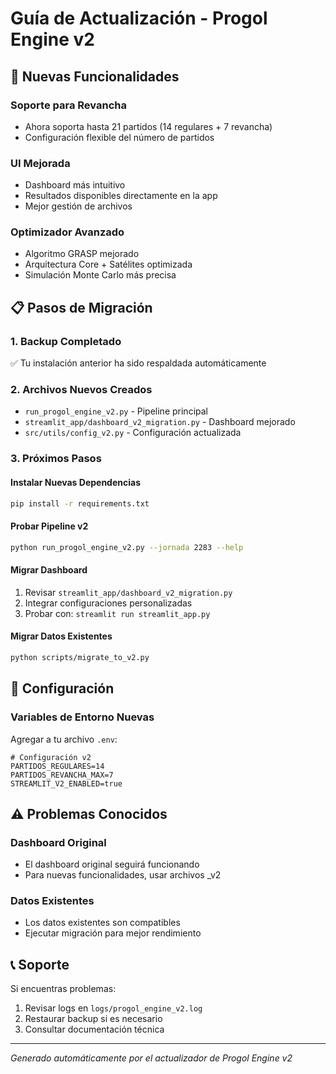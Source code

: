 # Guía de Actualización - Progol Engine v2

## 🎯 Nuevas Funcionalidades

### Soporte para Revancha
- Ahora soporta hasta 21 partidos (14 regulares + 7 revancha)
- Configuración flexible del número de partidos

### UI Mejorada
- Dashboard más intuitivo
- Resultados disponibles directamente en la app
- Mejor gestión de archivos

### Optimizador Avanzado
- Algoritmo GRASP mejorado
- Arquitectura Core + Satélites optimizada
- Simulación Monte Carlo más precisa

## 📋 Pasos de Migración

### 1. Backup Completado
✅ Tu instalación anterior ha sido respaldada automáticamente

### 2. Archivos Nuevos Creados
- `run_progol_engine_v2.py` - Pipeline principal
- `streamlit_app/dashboard_v2_migration.py` - Dashboard mejorado
- `src/utils/config_v2.py` - Configuración actualizada

### 3. Próximos Pasos

#### Instalar Nuevas Dependencias
```bash
pip install -r requirements.txt
```

#### Probar Pipeline v2
```bash
python run_progol_engine_v2.py --jornada 2283 --help
```

#### Migrar Dashboard
1. Revisar `streamlit_app/dashboard_v2_migration.py`
2. Integrar configuraciones personalizadas
3. Probar con: `streamlit run streamlit_app.py`

#### Migrar Datos Existentes
```bash
python scripts/migrate_to_v2.py
```

## 🔧 Configuración

### Variables de Entorno Nuevas
Agregar a tu archivo `.env`:
```
# Configuración v2
PARTIDOS_REGULARES=14
PARTIDOS_REVANCHA_MAX=7
STREAMLIT_V2_ENABLED=true
```

## ⚠️ Problemas Conocidos

### Dashboard Original
- El dashboard original seguirá funcionando
- Para nuevas funcionalidades, usar archivos _v2

### Datos Existentes
- Los datos existentes son compatibles
- Ejecutar migración para mejor rendimiento

## 📞 Soporte

Si encuentras problemas:
1. Revisar logs en `logs/progol_engine_v2.log`
2. Restaurar backup si es necesario
3. Consultar documentación técnica

---
*Generado automáticamente por el actualizador de Progol Engine v2*
